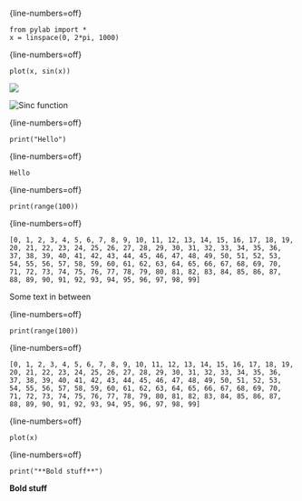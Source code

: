 

{line-numbers=off}
~~~~~~~~
from pylab import *
x = linspace(0, 2*pi, 1000)
~~~~~~~~




{line-numbers=off}
~~~~~~~~
plot(x, sin(x))
~~~~~~~~

![](figures/markdown_reader_figure2_1.png)



![Sinc function](figures/markdown_reader_figure3_1.png)



{line-numbers=off}
~~~~~~~~
print("Hello")
~~~~~~~~

{line-numbers=off}
~~~~~~~~
Hello

~~~~~~~~




{line-numbers=off}
~~~~~~~~
print(range(100))
~~~~~~~~

{line-numbers=off}
~~~~~~~~
[0, 1, 2, 3, 4, 5, 6, 7, 8, 9, 10, 11, 12, 13, 14, 15, 16, 17, 18, 19,
20, 21, 22, 23, 24, 25, 26, 27, 28, 29, 30, 31, 32, 33, 34, 35, 36,
37, 38, 39, 40, 41, 42, 43, 44, 45, 46, 47, 48, 49, 50, 51, 52, 53,
54, 55, 56, 57, 58, 59, 60, 61, 62, 63, 64, 65, 66, 67, 68, 69, 70,
71, 72, 73, 74, 75, 76, 77, 78, 79, 80, 81, 82, 83, 84, 85, 86, 87,
88, 89, 90, 91, 92, 93, 94, 95, 96, 97, 98, 99]

~~~~~~~~


Some text in between


{line-numbers=off}
~~~~~~~~
print(range(100))
~~~~~~~~

{line-numbers=off}
~~~~~~~~
[0, 1, 2, 3, 4, 5, 6, 7, 8, 9, 10, 11, 12, 13, 14, 15, 16, 17, 18, 19, 20, 21, 22, 23, 24, 25, 26, 27, 28, 29, 30, 31, 32, 33, 34, 35, 36, 37, 38, 39, 40, 41, 42, 43, 44, 45, 46, 47, 48, 49, 50, 51, 52, 53, 54, 55, 56, 57, 58, 59, 60, 61, 62, 63, 64, 65, 66, 67, 68, 69, 70, 71, 72, 73, 74, 75, 76, 77, 78, 79, 80, 81, 82, 83, 84, 85, 86, 87, 88, 89, 90, 91, 92, 93, 94, 95, 96, 97, 98, 99]
~~~~~~~~




{line-numbers=off}
~~~~~~~~
plot(x)
~~~~~~~~




{line-numbers=off}
~~~~~~~~
print("**Bold stuff**")
~~~~~~~~

**Bold stuff**


